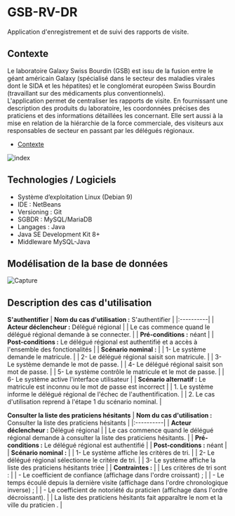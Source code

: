 # GSB-RV-DR
Application d'enregistrement et de suivi des rapports de visite.
## Contexte
Le laboratoire Galaxy Swiss Bourdin (GSB) est issu de la fusion entre le géant américain Galaxy (spécialisé dans le secteur des maladies virales dont le SIDA et les hépatites) et le conglomérat européen Swiss Bourdin (travaillant sur des médicaments plus conventionnels). <br>
L'application permet de centraliser les rapports de visite. En fournissant une description des produits du laboratoire, les coordonnées précises des praticiens et des informations détaillées les concernant. Elle sert aussi à la mise en relation de la hiérarchie de la force commerciale, des visiteurs aux responsables de secteur en passant par les délégués régionaux.  
- [Contexte](https://github.com/elmehdieljamali/GSB-RV-DR/blob/main/GSB-Contexte.pdf)  

![index](https://user-images.githubusercontent.com/85114414/162618326-2e40b81f-0cff-4dbb-bd60-739cf37fb76d.jpg)
## Technologies / Logiciels
- Système d’exploitation Linux (Debian 9)
- IDE : NetBeans
- Versioning : Git
- SGBDR : MySQL/MariaDB
- Langages : Java
- Java SE Development Kit 8+
- Middleware MySQL-Java
## Modélisation de la base de données
![Capture](https://user-images.githubusercontent.com/85114414/162581569-592f4144-f56d-4862-a1bc-10cb4aef8f68.PNG)
## Description des cas d'utilisation
**S'authentifier**
| **Nom du cas d'utilisation :** S'authentifier |
|:----------|
| **Acteur déclencheur :** Délégué régional |
| Le cas commence quand le délégué régional demande à se connecter. |
| **Pré-conditions :** néant |
| **Post-conditions :** Le délégué régional est authentifié et a accès à l'ensemble des fonctionalités |
| **Scénario nominal :** |
| 1- Le système demande le matricule. |
| 2- Le délégué régional saisit son matricule. |
| 3- Le système demande le mot de passe. |
| 4- Le délégué régional saisit son mot de passe. |
| 5- Le système contrôle le matricule et le mot de passe. |
| 6- Le système active l'interface utilisateur |
| **Scénario alternatif :** Le matricule est inconnu ou le mot de passe est incorrect |
| 1. Le système informe le délégué régional de l'échec de l'authentification. |
| 2. Le cas d'utilisation reprend à l'étape 1 du scénario nominal. |  

**Consulter la liste des praticiens hésitants**
| **Nom du cas d'utilisation :** Consulter la liste des praticiens hésitants |
|:----------|
| **Acteur déclencheur :** Délégué régional |
| Le cas commence quand le délégué régional demande à consulter la liste des praticiens hésitants. |
| **Pré-conditions :** Le délégué régional est authentifié |
| **Post-conditions :** néant |
| **Scénario nominal :** |
| 1- Le système affiche les critères de tri. |
| 2- Le délégué régional sélectionne le critére de tri. |
| 3- Le système affiche la liste des praticiens hésitants triée |
| **Contraintes :** |
| Les critères de tri sont : |
| - Le coefficient de confiance (affichage dans l'ordre croissant) ; |
| - Le temps écoulé depuis la dernière visite (affichage dans l'ordre chronologique inverse) ; |
| - Le coefficient de notoriété du praticien (affichage dans l'ordre décroissant). |
| La liste des praticiens hésitants fait apparaître le nom et la ville du praticien . |
